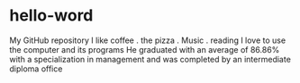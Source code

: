 # hello-word
My GitHub repository
I like coffee . the pizza . Music . reading
I love to use the computer and its programs
He graduated with an average of 86.86% with a specialization in management and was completed by an intermediate diploma office
